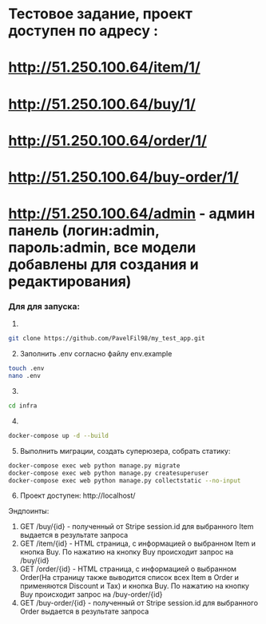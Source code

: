 # Тестовое задание, проект доступен по адресу : 
# http://51.250.100.64/item/1/ 
# http://51.250.100.64/buy/1/ 
# http://51.250.100.64/order/1/
# http://51.250.100.64/buy-order/1/
# http://51.250.100.64/admin - админ панель (логин:admin, пароль:admin, все модели добавлены для создания и редактирования)

### Для для запуска:
1.
```bash
git clone https://github.com/PavelFil98/my_test_app.git
```
2. Заполнить .env согласно файлу env.example
```bash
touch .env
nano .env 
```
3.  
```bash
cd infra
```
4.
```bash
docker-compose up -d --build   
```
5. Выполнить миграции, создать суперюзера, собрать статику:
```bash 
docker-compose exec web python manage.py migrate
docker-compose exec web python manage.py createsuperuser
docker-compose exec web python manage.py collectstatic --no-input
```
6. Проект доступен: http://localhost/

Эндпоинты:
1. GET /buy/{id} - полученный от Stripe session.id для выбранного Item выдается в результате запроса
2. GET /item/{id} - HTML страница, с информацией о выбранном Item и кнопка Buy. По нажатию на кнопку Buy происходит запрос на /buy/{id}
3. GET /order/{id} - HTML страница, с информацией о выбранном Order(На страницу также выводится список всех Item в Order и применяются Discount и Tax) и кнопка Buy. По нажатию на кнопку Buy происходит запрос на /buy-order/{id}
4. GET /buy-order/{id} - полученный от Stripe session.id для выбранного Order выдается в результате запроса
